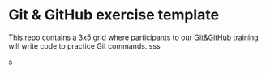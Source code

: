 # Git & GitHub exercise template

This repo contains a 3x5 grid where participants to our [Git&GitHub](https://frontend.ro/evenimente/git-incepatori) training will write code to practice Git commands.
sss


s